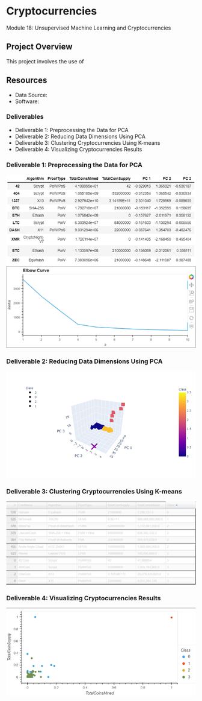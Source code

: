 # Cryptocurrencies
Module 18: Unsupervised Machine Learning and Cryptocurrencies

## Project Overview
This project involves the use of 

## Resources
- Data Source:
- Software:

### Deliverables
- Deliverable 1: Preprocessing the Data for PCA
- Deliverable 2: Reducing Data Dimensions Using PCA
- Deliverable 3: Clustering Cryptocurrencies Using K-means
- Deliverable 4: Visualizing Cryptocurrencies Results

### Deliverable 1: Preprocessing the Data for PCA
![](Crypto.PNG)
![](Crypto1.PNG)


### Deliverable 2: Reducing Data Dimensions Using PCA
![](Crypto2.png)


### Deliverable 3: Clustering Cryptocurrencies Using K-means
![](Crypto3.PNG)

### Deliverable 4: Visualizing Cryptocurrencies Results
![](Crypto4.PNG)
